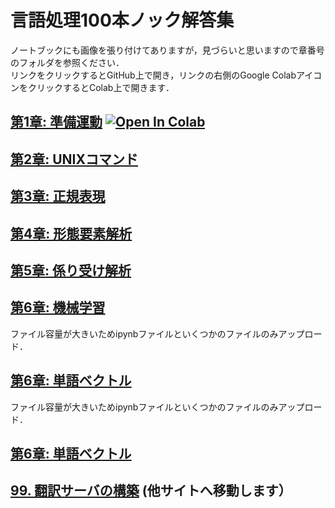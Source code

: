 # 言語処理100本ノック解答集
ノートブックにも画像を張り付けてありますが，見づらいと思いますので章番号のフォルダを参照ください．<br>
リンクをクリックするとGitHub上で開き，リンクの右側のGoogle ColabアイコンをクリックするとColab上で開きます．
## [第1章: 準備運動](https://github.com/Ryutaro-A/nlp-nock100-answer/blob/main/01/nlp_nock01.ipynb "01")  [![Open In Colab](https://colab.research.google.com/assets/colab-badge.svg)](https://colab.research.google.com/drive/1VZMfjUikDpQtpApnFWGFj40hVDeUKjXZ#scrollTo=J7_MA_p6TwEj)
## [第2章: UNIXコマンド](https://github.com/Ryutaro-A/nlp-nock100-answer/blob/main/02/nlp_nock02.ipynb "02")
## [第3章: 正規表現](https://github.com/Ryutaro-A/nlp-nock100-answer/blob/main/03/nlp_nock03.ipynb "03")
## [第4章: 形態要素解析](https://github.com/Ryutaro-A/nlp-nock100-answer/blob/main/04/nlp_nock04.ipynb "04")
## [第5章: 係り受け解析](https://github.com/Ryutaro-A/nlp-nock100-answer/blob/main/05/nlp_nock05.ipynb "05")
## [第6章: 機械学習](https://github.com/Ryutaro-A/nlp-nock100-answer/blob/main/06/nlp_nock06.ipynb "06")
ファイル容量が大きいためipynbファイルといくつかのファイルのみアップロード．
## [第6章: 単語ベクトル](https://github.com/Ryutaro-A/nlp-nock100-answer/blob/main/07/nlp_nock07.ipynb "07")
ファイル容量が大きいためipynbファイルといくつかのファイルのみアップロード．
## [第6章: 単語ベクトル](https://github.com/Ryutaro-A/nlp-nock100-answer/blob/main/07/nlp_nock07.ipynb "07")
## [99. 翻訳サーバの構築](https://share.streamlit.io/ryutaro-a/translate-demo/main/main.py) (他サイトへ移動します）

